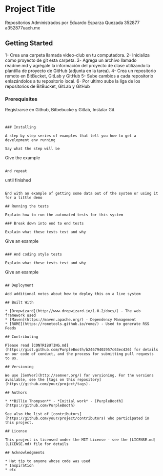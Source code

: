 # Project Title
Repositorios Administrados por Eduardo Esparza Quezada 352877 a352877uach.mx
## Getting Started

1- Crea una carpeta llamada video-club en tu computadora.
2- Inicializa como proyecto de git esta carpeta.
3- Agrega un archivo llamado readme.md y agrégale la información del proyecto de clase utilizando la plantilla de proyecto de GitHub (adjunta en la tarea).
4- Crea un repositorio remoto en BitBucket, GitLab y GitHub
5- Sube cambios a cada repositorio enlazándolos a tu repositorio local.
6- Por ultimo sube la liga de los repositorios de BitBucket, GitLab y GitHub

### Prerequisites

Registrarse en Github, Bitbebucke y Gitlab, Instalar Git.
```


### Installing

A step by step series of examples that tell you how to get a development env running

Say what the step will be

```
Give the example
```

And repeat

```
until finished
```

End with an example of getting some data out of the system or using it for a little demo

## Running the tests

Explain how to run the automated tests for this system

### Break down into end to end tests

Explain what these tests test and why

```
Give an example
```

### And coding style tests

Explain what these tests test and why

```
Give an example
```

## Deployment

Add additional notes about how to deploy this on a live system

## Built With

* [Dropwizard](http://www.dropwizard.io/1.0.2/docs/) - The web framework used
* [Maven](https://maven.apache.org/) - Dependency Management
* [ROME](https://rometools.github.io/rome/) - Used to generate RSS Feeds

## Contributing

Please read [CONTRIBUTING.md](https://gist.github.com/PurpleBooth/b24679402957c63ec426) for details on our code of conduct, and the process for submitting pull requests to us.

## Versioning

We use [SemVer](http://semver.org/) for versioning. For the versions available, see the [tags on this repository](https://github.com/your/project/tags). 

## Authors

* **Billie Thompson** - *Initial work* - [PurpleBooth](https://github.com/PurpleBooth)

See also the list of [contributors](https://github.com/your/project/contributors) who participated in this project.

## License

This project is licensed under the MIT License - see the [LICENSE.md](LICENSE.md) file for details

## Acknowledgments

* Hat tip to anyone whose code was used
* Inspiration
* etc

